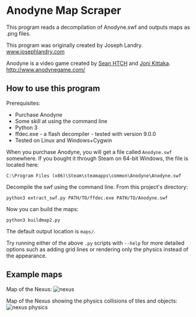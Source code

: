 # Anodyne Map Scraper

This program reads a decompilation of Anodyne.swf and outputs maps as .png files.

This program was originally created by Joseph Landry. www.josephlandry.com

Anodyne is a video game created by [Sean HTCH](https://twitter.com/sean_htch) and [Joni Kittaka](https://twitter.com/jonikitsu).
http://www.anodynegame.com/

## How to use this program

Prerequisites:

* Purchase Anodyne
* Some skill at using the command line
* Python 3
* ffdec.exe - a flash decompiler - tested with version 9.0.0
* Tested on Linux and Windows+Cygwin

When you purchase Anodyne, you will get a file called `Anodyne.swf` somewhere.
If you bought it through Steam on 64-bit Windows, the file is located here:

```
C:\Program Files (x86)\Steam\steamapps\common\Anodyne\Anodyne.swf
```

Decompile the swf using the command line.
From this project's directory:

```
python3 extract_swf.py PATH/TO/ffdec.exe PATH/TO/Anodyne.swf
```

Now you can build the maps:

```
python3 buildmap2.py
```

The default output location is `maps/`.

Try running either of the above `.py` scripts with `--help` for more detailed options
such as adding grid lines or rendering only the physics instead of the appearance.

## Example maps

Map of the Nexus:
![nexus](http://vignette3.wikia.nocookie.net/anodyne/images/c/c5/Nexus_HiddenAreas.png/revision/latest?cb=20160408213319)

Map of the Nexus showing the physics collisions of tiles and objects:
![nexus physics](http://vignette1.wikia.nocookie.net/anodyne/images/7/77/NEXUS_p.png/revision/latest?cb=20160518032003)
